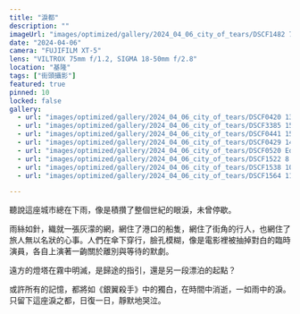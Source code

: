 ```yaml
---
title: "淚都"
description: ""
imageUrl: "images/optimized/gallery/2024_04_06_city_of_tears/DSCF1482 7 Edited.webp" 
date: "2024-04-06"
camera: "FUJIFILM XT-5"
lens: "VILTROX 75mm f/1.2, SIGMA 18-50mm f/2.8"
location: "基隆"
tags: ["街頭攝影"]
featured: true
pinned: 10
locked: false
gallery:
  - url: "images/optimized/gallery/2024_04_06_city_of_tears/DSCF0420 13 Edited.webp"
  - url: "images/optimized/gallery/2024_04_06_city_of_tears/DSCF3385 15 Edited.webp"
  - url: "images/optimized/gallery/2024_04_06_city_of_tears/DSCF0441 15 Edited.webp"
  - url: "images/optimized/gallery/2024_04_06_city_of_tears/DSCF0429 14 Edited.webp"
  - url: "images/optimized/gallery/2024_04_06_city_of_tears/DSCF0520 Edited.webp"
  - url: "images/optimized/gallery/2024_04_06_city_of_tears/DSCF1522 8 Edited.webp"
  - url: "images/optimized/gallery/2024_04_06_city_of_tears/DSCF1538 10 Edited.webp"
  - url: "images/optimized/gallery/2024_04_06_city_of_tears/DSCF1564 11 Edited.webp"

---
```


聽說這座城市總在下雨，像是積攢了整個世紀的眼淚，未曾停歇。

雨絲如針，織就一張灰濛的網，網住了港口的船隻，網住了街角的行人，也網住了旅人無以名狀的心事。人們在傘下穿行，臉孔模糊，像是電影裡被抽掉對白的臨時演員，各自上演著一齣關於離別與等待的默劇。

遠方的燈塔在霧中明滅，是歸途的指引，還是另一段漂泊的起點？

或許所有的記憶，都將如《銀翼殺手》中的獨白，在時間中消逝，一如雨中的淚。只留下這座淚之都，日復一日，靜默地哭泣。